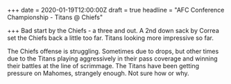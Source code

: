 +++
date = 2020-01-19T12:00:00Z
draft = true
headline = "AFC Conference Championship - Titans @ Chiefs"

+++
Bad start by the Chiefs - a three and out. A 2nd down sack by Correa set the Chiefs back a little too far. Titans looking more impressive so far.

The Chiefs offense is struggling. Sometimes due to drops, but other times due to the Titans playing aggressively in their pass coverage and winning their battles at the line of scrimmage. The Titans have been getting pressure on Mahomes, strangely enough. Not sure how or why. 